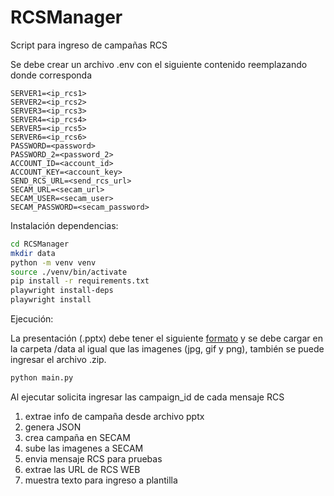 # RCSManager

Script para ingreso de campañas RCS

Se debe crear un archivo .env con el siguiente contenido reemplazando donde corresponda

```text
SERVER1=<ip_rcs1>
SERVER2=<ip_rcs2>
SERVER3=<ip_rcs3>
SERVER4=<ip_rcs4>
SERVER5=<ip_rcs5>
SERVER6=<ip_rcs6>
PASSWORD=<password>
PASSWORD_2=<password_2>
ACCOUNT_ID=<account_id>
ACCOUNT_KEY=<account_key>
SEND_RCS_URL=<send_rcs_url>
SECAM_URL=<secam_url>
SECAM_USER=<secam_user>
SECAM_PASSWORD=<secam_password>
```

Instalación dependencias:

```bash
cd RCSManager
mkdir data
python -m venv venv
source ./venv/bin/activate
pip install -r requirements.txt
playwright install-deps
playwright install
```

Ejecución:

La presentación (.pptx) debe tener el siguiente [formato](https://docs.google.com/presentation/d/1dkA8mPbiWVA_Ks54sS4PcYQex7aj_CM4/edit#slide=id.p1) y se debe cargar en la carpeta /data al igual que las imagenes (jpg, gif y png), también se puede ingresar el archivo .zip.

```python
python main.py
```

Al ejecutar solicita ingresar las campaign_id de cada mensaje RCS

1. extrae info de campaña desde archivo pptx
2. genera JSON
3. crea campaña en SECAM
4. sube las imagenes a SECAM
5. envia mensaje RCS para  pruebas
6. extrae las URL de RCS WEB
7. muestra texto para ingreso a plantilla
